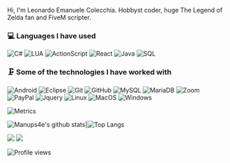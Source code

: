 <p>Hi, I'm Leonardo Emanuele Colecchia. Hobbyst coder, huge The Legend of Zelda fan and FiveM scripter.</p>

### 💻 Languages I have used
![C#](https://img.shields.io/badge/-CSharp-333333?style=flat&logo=csharp)
![LUA](https://img.shields.io/badge/-LUA-333333?style=flat&logo=lua)
![ActionScript](https://img.shields.io/badge/-ActionScript-333333?style=flat&logo=flash)
![React](https://img.shields.io/badge/-React-333333?style=flat&logo=react)
![Java](https://img.shields.io/badge/-Java-333333?style=flat&logo=java)
![SQL](https://img.shields.io/badge/-SQL-333333?style=flat&logo=postgresql)

### 🗜 Some of the technologies I have worked with
![Android](http://img.shields.io/badge/-Android-333333?style=flat&logo=android)
![Eclipse](http://img.shields.io/badge/-Eclipse-333333?style=flat&logo=Eclipse)
![Git](https://img.shields.io/badge/-Git-333333?style=flat&logo=git&logoColor=F05032)
![GitHub](https://img.shields.io/badge/-GitHub-333333?style=flat&logo=github&logoColor=FFFFFF)
![MySQL](https://img.shields.io/badge/-MySQL-333333?style=flat&logo=MySQL)
![MariaDB](https://img.shields.io/badge/-MariaDB-333333?style=flat&logo=MariaDB)
![Zoom](https://img.shields.io/badge/-Zoom-333333?style=flat&logo=Zoom)
![PayPal](https://img.shields.io/badge/-PayPal-333333?style=flat&logo=PayPal)
![Jquery](https://img.shields.io/badge/-Jquery-333333?style=flat&logo=Jquery)
![Linux](https://img.shields.io/badge/-Linux-333333?style=flat&logo=linux&logoColor=FCC624)
![MacOS](http://img.shields.io/badge/-Mac%20OS-333333?style=flat&logo=apple)
![Windows](http://img.shields.io/badge/-Windows-333333?style=flat&logo=windows)


![Metrics](https://metrics.lecoq.io/manups4e?template=classic&languages=1&introduction=1&languages.limit=8&languages.sections=most-used&languages.colors=github&languages.threshold=0%25&languages.indepth=false&languages.analysis.timeout=15&languages.categories=markup%2C%20programming&languages.recent.categories=markup%2C%20programming&languages.recent.load=300&languages.recent.days=14&introduction.title=true&config.timezone=Europe%2FRome) 

![Manups4e's github stats](https://github-readme-stats.vercel.app/api?username=manups4e&count_private=true&show_icons=true&theme=cobalt&include_all_commits=true)|![Top Langs](https://github-readme-stats.vercel.app/api/top-langs/?username=manups4e&theme=cobalt&langs_count=10&layout=compact)

<img src="https://github-profile-trophy.vercel.app/?username=manups4e">

<img src="https://github-profile-summary-cards.vercel.app/api/cards/profile-details?username=manups4e&theme=github_dark">

![Profile views](https://gpvc.arturio.dev/manups4e)
